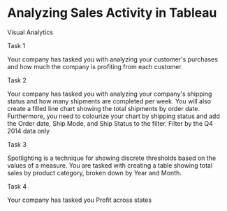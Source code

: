 # Analyzing Sales Activity in Tableau 
Visual Analytics

Task 1

Your company has tasked you with analyzing your customer's purchases and how much the company is profiting from each customer.

Task 2

Your company has tasked you with analyzing your company's shipping status and how many shipments are completed per week. You will also create a filled line chart showing the total shipments by order date. Furthermore, you need to colourize your chart by shipping status and add the Order date, Ship Mode, and Ship Status to the filter. Filter by the Q4 2014 data only

Task 3

Spotlighting is a technique for showing discrete thresholds based on the values of a measure. You are tasked with creating a table showing total sales by product category, broken down by Year and Month.

Task 4

Your company has tasked you Profit across states
